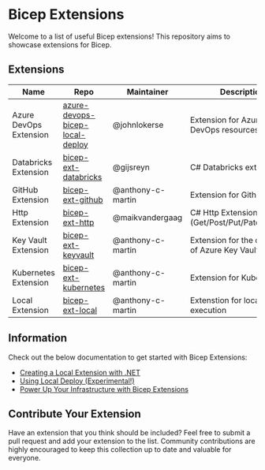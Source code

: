 # Bicep Extensions

Welcome to a  list of useful Bicep extensions! This repository aims to showcase extensions for Bicep.

## Extensions

| Name | Repo | Maintainer | Description |
|---|---|---|---|
| Azure DevOps Extension | [azure-devops-bicep-local-deploy](https://github.com/johnlokerse/azure-devops-bicep-local-deploy) | @johnlokerse | Extension for Azure DevOps resources |
| Databricks Extension | [bicep-ext-databricks](https://github.com/Gijsreyn/bicep-ext-databricks) | @gijsreyn | C# Databricks extension |
| GitHub Extension | [bicep-ext-github](https://github.com/anthony-c-martin/bicep-ext-github) | @anthony-c-martin | Extension for Github |
| Http Extension | [bicep-ext-http](https://github.com/maikvandergaag/bicep-ext-http) | @maikvandergaag | C# Http Extension (Get/Post/Put/Patch/Delete) |
| Key Vault Extension | [bicep-ext-keyvault](https://github.com/anthony-c-martin/bicep-ext-keyvault) | @anthony-c-martin | Extension for the dataplane of Azure Key Vault|
| Kubernetes Extension | [bicep-ext-kubernetes](https://github.com/anthony-c-martin/bicep-ext-kubernetes) | @anthony-c-martin | Extension for Kubernetes |
| Local Extension | [bicep-ext-local](https://github.com/anthony-c-martin/bicep-ext-local) | @anthony-c-martin | Extenstion for local execution |

## Information

Check out the below documentation to get started with Bicep Extensions:

* [Creating a Local Extension with .NET](https://github.com/Azure/bicep/blob/main/docs/experimental/local-deploy-dotnet-quickstart.md)
* [Using Local Deploy (Experimental!)](https://github.com/Azure/bicep/blob/main/docs/experimental/local-deploy.md)
* [Power Up Your Infrastructure with Bicep Extensions](https://msftplayground.com/2025/09/bicep-extensions)

## Contribute Your Extension

Have an extension that you think should be included? Feel free to submit a pull request and add your extension to the list. Community contributions are highly encouraged to keep this collection up to date and valuable for everyone.
